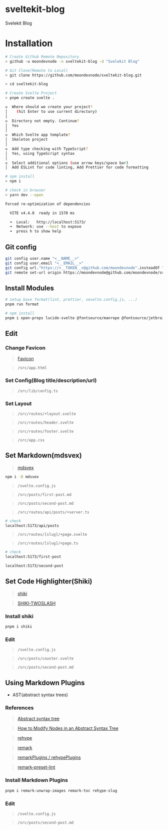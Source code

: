 # sveltekit-blog
Svelekit Blog

# Installation

```bash
# Create Github Remote Repository
> github -u moondevnode -n sveltekit-blog -d "Svelekit Blog"

# Git Clone(Remote to Local)
> git clone https://github.com/moondevnode/sveltekit-blog.git

> cd sveltekit-blog

# Create Svelte Project
> pnpm create svelte .

◇  Where should we create your project?
│    (hit Enter to use current directory)
│
◇  Directory not empty. Continue?
│  Yes
│
◇  Which Svelte app template?
│  Skeleton project
│
◇  Add type checking with TypeScript?
│  Yes, using TypeScript syntax
│
◇  Select additional options (use arrow keys/space bar)
│  Add ESLint for code linting, Add Prettier for code formatting

# npm install
> npm i

# check in browser
> yarn dev --open

Forced re-optimization of dependencies

  VITE v4.4.0  ready in 1578 ms

  ➜  Local:   http://localhost:5173/
  ➜  Network: use --host to expose
  ➜  press h to show help
```

## Git config

```bash
git config user.name "<__NAME__>"
git config user.email "<__EMAIL__>"
git config url."https://<__TOKEN__>@github.com/moondevnode".insteadOf "https://github.com/moondevnode"
git remote set-url origin https://moondevnode@github.com/moondevnode/sveltekit-blog.git
```

## Install Modules

```sh
# setup base format(lint, prettier, sevelte.config.js, ...)
pnpm run format

# npm install
pnpm i open-props lucide-svelte @fontsource/manrope @fontsource/jetbrains-mono
```

## Edit

### Change Favicon
> [Favicon](https://fav.farm/)

> `/src/app.html`

### Set Config(Blog title/description/url)

> `/src/lib/config.ts`

### Set Layout

> `/src/routes/+layout.svelte`

> `/src/routes/header.svelte`

> `/src/routes/footer.svelte`

> `/src/app.css`


## Set Markdown(mdsvex)

> [mdsvex](https://mdsvex.pngwn.io/docs)

```sh
npm i -D mdsvex
```

> `/svelte.config.js`

> `/src/posts/first-post.md`

> `/src/posts/second-post.md`

> `/src/routes/api/posts/+server.ts`


```sh
# check
localhost:5173/api/posts
```

> `/src/routes/[slug]/+page.svelte`

> `/src/routes/[slug]/+page.ts`

```sh
# check
localhost:5173/first-post

localhost:5173/second-post
```


## Set Code Highlighter(Shiki)

> [shiki](https://github.com/shikijs/shiki)

> [SHIKI-TWOSLASH](https://shikijs.github.io/twoslash/)

### Install shiki

```sh
pnpm i shiki
```

### Edit

> `/svelte.config.js`

> `/src/posts/counter.svelte`

> `/src/posts/second-post.md`


## Using Markdown Plugins
- AST(abstract syntax trees)

### References

> [Abstract syntax tree](https://www.wikiwand.com/en/Abstract_syntax_tree)

> [How to Modify Nodes in an Abstract Syntax Tree](https://css-tricks.com/how-to-modify-nodes-in-an-abstract-syntax-tree/)

> [rehype](https://github.com/rehypejs/rehype)

> [remark](https://github.com/remarkjs)

> [remarkPlugins / rehypePlugins](https://mdsvex.pngwn.io/docs/#remarkplugins--rehypeplugins)

> [remark-preset-lint](https://github.com/Dup4/remark-preset-lint)


### Install Markdown Plugins

```sh
pnpm i remark-unwrap-images remark-toc rehype-slug
```

### Edit

> `/svelte.config.js`

> `/src/posts/second-post.md`